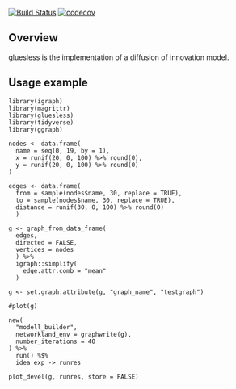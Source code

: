 [![Build Status](https://travis-ci.com/nevrome/gluesless.svg?token=vxsQ9RjxoGASGtX4Q8jc&branch=master)](https://travis-ci.com/nevrome/gluesless)
[![codecov](https://codecov.io/gh/nevrome/gluesless/branch/master/graph/badge.svg?token=CzPxma1Ac3)](https://codecov.io/gh/nevrome/gluesless)

## Overview

gluesless is the implementation of a diffusion of innovation model.

## Usage example

```{r}
library(igraph)
library(magrittr)
library(gluesless)
library(tidyverse)
library(ggraph)

nodes <- data.frame(
  name = seq(0, 19, by = 1),
  x = runif(20, 0, 100) %>% round(0),
  y = runif(20, 0, 100) %>% round(0)
)

edges <- data.frame(
  from = sample(nodes$name, 30, replace = TRUE),
  to = sample(nodes$name, 30, replace = TRUE),
  distance = runif(30, 0, 100) %>% round(0)
  )

g <- graph_from_data_frame(
  edges,
  directed = FALSE,
  vertices = nodes
  ) %>%
  igraph::simplify(
    edge.attr.comb = "mean"
  )

g <- set.graph.attribute(g, "graph_name", "testgraph")

#plot(g)

new(
  "modell_builder",
  networkland_env = graphwrite(g),
  number_iterations = 40
) %>%
  run() %$%
  idea_exp -> runres

plot_devel(g, runres, store = FALSE)
```